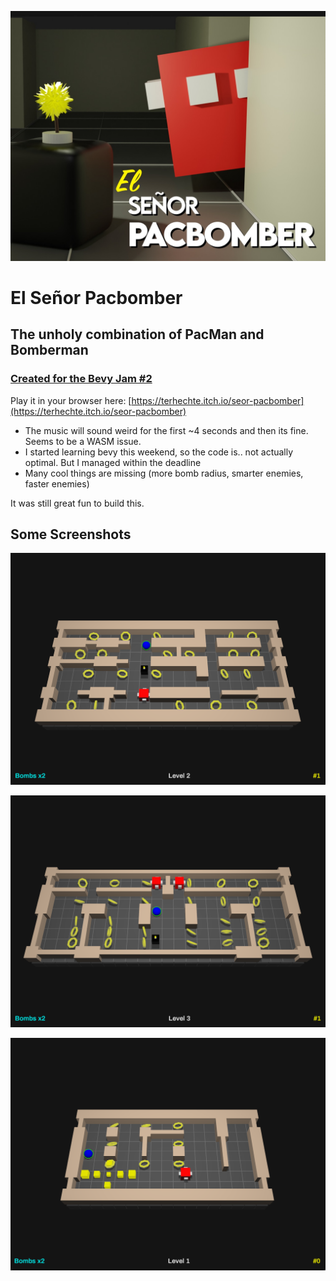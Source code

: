 ![material/cover.jpg](material/cover.jpg)

# El Señor Pacbomber

## The unholy combination of PacMan and Bomberman

### [Created for the Bevy Jam #2](https://itch.io/jam/bevy-jam-2)

Play it in your browser here: [https://terhechte.itch.io/seor-pacbomber](https://terhechte.itch.io/seor-pacbomber)

- The music will sound weird for the first ~4 seconds and then its fine. Seems to be a WASM issue.
- I started learning bevy this weekend, so the code is.. not actually optimal. But I managed within the deadline
- Many cool things are missing (more bomb radius, smarter enemies, faster enemies)

It was still great fun to build this.

## Some Screenshots

![material/s1.png](material/s1.png)

![material/s2.png](material/s2.png)

![material/s3.png](material/s3.png)
